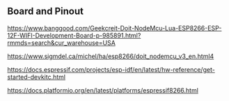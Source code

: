 ## Board and Pinout

https://www.banggood.com/Geekcreit-Doit-NodeMcu-Lua-ESP8266-ESP-12F-WIFI-Development-Board-p-985891.html?rmmds=search&cur_warehouse=USA


https://www.sigmdel.ca/michel/ha/esp8266/doit_nodemcu_v3_en.html4

https://docs.espressif.com/projects/esp-idf/en/latest/hw-reference/get-started-devkitc.html

https://docs.platformio.org/en/latest/platforms/espressif8266.html
